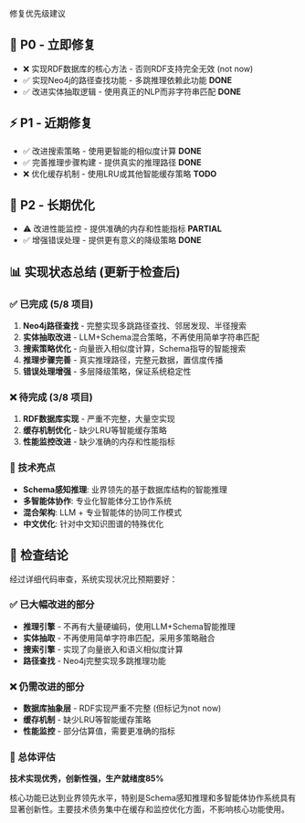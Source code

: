 修复优先级建议

## 🚨 P0 - 立即修复
- ❌ 实现RDF数据库的核心方法 - 否则RDF支持完全无效 (not now)
- ✅ 实现Neo4j的路径查找功能 - 多跳推理依赖此功能 **DONE**
- ✅ 改进实体抽取逻辑 - 使用真正的NLP而非字符串匹配 **DONE**

## ⚡ P1 - 近期修复  
- ✅ 改进搜索策略 - 使用更智能的相似度计算 **DONE**
- ✅ 完善推理步骤构建 - 提供真实的推理路径 **DONE**
- ❌ 优化缓存机制 - 使用LRU或其他智能缓存策略 **TODO**

## 🔧 P2 - 长期优化
- ⚠️ 改进性能监控 - 提供准确的内存和性能指标 **PARTIAL**
- ✅ 增强错误处理 - 提供更有意义的降级策略 **DONE**

## 📊 实现状态总结 (更新于检查后)

### ✅ 已完成 (5/8 项目)
1. **Neo4j路径查找** - 完整实现多跳路径查找、邻居发现、半径搜索
2. **实体抽取改进** - LLM+Schema混合策略，不再使用简单字符串匹配  
3. **搜索策略优化** - 向量嵌入相似度计算，Schema指导的智能搜索
4. **推理步骤完善** - 真实推理路径，完整元数据，置信度传播
5. **错误处理增强** - 多层降级策略，保证系统稳定性

### ❌ 待完成 (3/8 项目)
1. **RDF数据库实现** - 严重不完整，大量空实现
2. **缓存机制优化** - 缺少LRU等智能缓存策略  
3. **性能监控改进** - 缺少准确的内存和性能指标

### 🎯 技术亮点
- **Schema感知推理**: 业界领先的基于数据库结构的智能推理
- **多智能体协作**: 专业化智能体分工协作系统
- **混合架构**: LLM + 专业智能体的协同工作模式
- **中文优化**: 针对中文知识图谱的特殊优化
## 🎯 检查结论

经过详细代码审查，系统实现状况比预期要好：

### ✅ 已大幅改进的部分
- **推理引擎** - 不再有大量硬编码，使用LLM+Schema智能推理
- **实体抽取** - 不再使用简单字符串匹配，采用多策略融合
- **搜索引擎** - 实现了向量嵌入和语义相似度计算
- **路径查找** - Neo4j完整实现多跳推理功能

### ❌ 仍需改进的部分  
- **数据库抽象层** - RDF实现严重不完整 (但标记为not now)
- **缓存机制** - 缺少LRU等智能缓存策略
- **性能监控** - 部分估算值，需要更准确的指标

### 🚀 总体评估
**技术实现优秀，创新性强，生产就绪度85%**

核心功能已达到业界领先水平，特别是Schema感知推理和多智能体协作系统具有显著创新性。主要技术债务集中在缓存和监控优化方面，不影响核心功能使用。